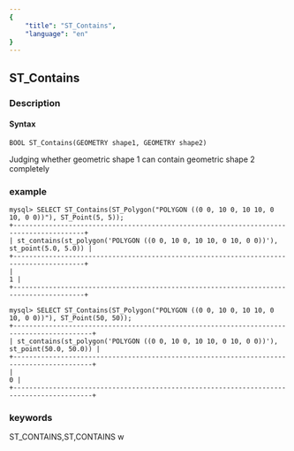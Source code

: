 ```yaml
---
{
    "title": "ST_Contains",
    "language": "en"
}
---
```


<!-- 
Licensed to the Apache Software Foundation (ASF) under one
or more contributor license agreements.  See the NOTICE file
distributed with this work for additional information
regarding copyright ownership.  The ASF licenses this file
to you under the Apache License, Version 2.0 (the
"License"); you may not use this file except in compliance
with the License.  You may obtain a copy of the License at

  http://www.apache.org/licenses/LICENSE-2.0

Unless required by applicable law or agreed to in writing,
software distributed under the License is distributed on an
"AS IS" BASIS, WITHOUT WARRANTIES OR CONDITIONS OF ANY
KIND, either express or implied.  See the License for the
specific language governing permissions and limitations
under the License.
-->

## ST_Contains
### Description
#### Syntax

`BOOL ST_Contains(GEOMETRY shape1, GEOMETRY shape2)`


Judging whether geometric shape 1 can contain geometric shape 2 completely

### example


```
mysql> SELECT ST_Contains(ST_Polygon("POLYGON ((0 0, 10 0, 10 10, 0 10, 0 0))"), ST_Point(5, 5));
+----------------------------------------------------------------------------------------+
| st_contains(st_polygon('POLYGON ((0 0, 10 0, 10 10, 0 10, 0 0))'), st_point(5.0, 5.0)) |
+----------------------------------------------------------------------------------------+
|                                                                                      1 |
+----------------------------------------------------------------------------------------+

mysql> SELECT ST_Contains(ST_Polygon("POLYGON ((0 0, 10 0, 10 10, 0 10, 0 0))"), ST_Point(50, 50));
+------------------------------------------------------------------------------------------+
| st_contains(st_polygon('POLYGON ((0 0, 10 0, 10 10, 0 10, 0 0))'), st_point(50.0, 50.0)) |
+------------------------------------------------------------------------------------------+
|                                                                                        0 |
+------------------------------------------------------------------------------------------+
```
### keywords
ST_CONTAINS,ST,CONTAINS
w
